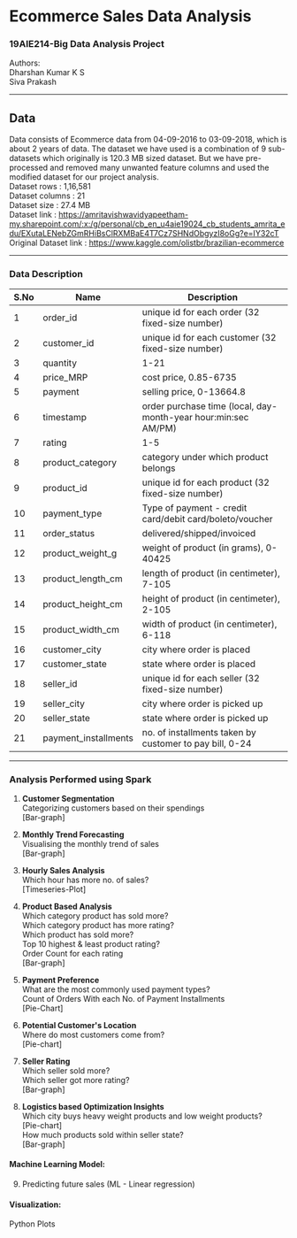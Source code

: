 # Ecommerce Sales Data Analysis

### 19AIE214-Big Data Analysis Project
Authors: <br>
Dharshan Kumar K S <br>
Siva Prakash
<hr style=\"border:0.5px solid gray\"> </hr>

## Data
Data consists of Ecommerce data from 04-09-2016 to 03-09-2018, which is about 2 years of data. The dataset we have used is a combination of 9 sub-datasets which originally is 120.3 MB sized dataset. But we have pre-processed and removed many unwanted feature columns and used the modified dataset for our project analysis.<br>
Dataset rows    : 1,16,581 <br>
Dataset columns : 21 <br>
Dataset size    : 27.4 MB <br>
Dataset link    : https://amritavishwavidyapeetham-my.sharepoint.com/:x:/g/personal/cb_en_u4aie19024_cb_students_amrita_edu/EXutaLENebZGmRHiBsClRXMBaE4T7Cz7SHNdObgyzI8oGg?e=IY32cT <br>
Original Dataset link : https://www.kaggle.com/olistbr/brazilian-ecommerce <br>
<hr style=\"border:0.5px solid gray\"> </hr>

### Data Description
| S.No |	Name |	Description |
|-------|------|--------------|
|1  |order_id	|unique id for each order (32 fixed-size number)
|2	|customer_id	|unique id for each customer (32 fixed-size number)
|3	|quantity	|1-21
|4	|price_MRP	|cost price, 0.85-6735 
|5	|payment	|selling price, 0-13664.8
|6	|timestamp	|order purchase time (local, day-month-year hour:min:sec AM/PM)
|7	|rating	|1-5
|8	|product_category	|category under which product belongs
|9	|product_id	|unique id for each product (32 fixed-size number)
|10	|payment_type	|Type of payment - credit card/debit card/boleto/voucher
|11	|order_status	|delivered/shipped/invoiced
|12	|product_weight_g	|weight of product (in grams), 0-40425
|13	|product_length_cm	|length of product (in centimeter), 7-105
|14	|product_height_cm	|height of product (in centimeter), 2-105
|15	|product_width_cm	|width of product (in centimeter), 6-118
|16	|customer_city	|city where order is placed
|17	|customer_state	|state where order is placed
|18	|seller_id |unique id for each seller (32 fixed-size number)
|19	|seller_city	|city where order is picked up
|20	|seller_state	|state where order is picked up
|21	|payment_installments	|no. of installments taken by customer to pay bill, 0-24
<hr style=\"border:0.5px solid gray\"> </hr>

### Analysis Performed using Spark

1. <b>Customer Segmentation</b><br>Categorizing customers based on their spendings<br>
   [Bar-graph]

2. <b>Monthly Trend Forecasting</b><br>Visualising the monthly trend of sales<br>
   [Bar-graph]

3. <b>Hourly Sales Analysis</b><br>Which hour has more no. of sales?<br>
   [Timeseries-Plot]

4. <b>Product Based Analysis</b><br>
   Which category product has sold more?<br>
   Which category product has more rating?<br>
   Which product has sold more?<br>
   Top 10 highest & least product rating?<br>
   Order Count for each rating<br>
   [Bar-graph]

5. <b>Payment Preference</b><br>
   What are the most commonly used payment types?<br>
   Count of Orders With each No. of Payment Installments<br>
   [Pie-Chart]

6. <b>Potential Customer's Location</b><br>
   Where do most customers come from?<br>
   [Pie-chart]

7. <b>Seller Rating</b><br>
   Which seller sold more?<br>
   Which seller got more rating?<br>
   [Bar-graph]

8. <b>Logistics based Optimization Insights</b><br>
   Which city buys heavy weight products and low weight products?<br>
   [Pie-chart]<br>
   How much products sold within seller state?<br>
   [Bar-graph]

#### Machine Learning Model:

9. Predicting future sales (ML - Linear regression)

#### Visualization:

Python Plots



